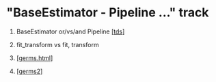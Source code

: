# "BaseEstimator - Pipeline ..." track

1. BaseEstimator or/vs/and Pipeline [[tds]](https://towardsdatascience.com/interactive-pipeline-and-composite-estimators-for-your-ml-tasks-b739854500bf)
2. fit_transform vs fit, transform

3. [[germs.html]](https://infull.github.io/knowledge-base/germs.html)
4. [[germs2]]

[//begin]: # "Autogenerated link references for markdown compatibility"
[germs2]: germs2.md "germs2"
[//end]: # "Autogenerated link references"